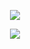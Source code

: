 <p align="center">
  <img src="https://capsule-render.vercel.app/api?type=waving&color=gradient&text=Welcome!&fontColor=ffffff&fontSize=30&height=100&section=header"/>
</p>
<p align="center">
  <img src= "https://media0.giphy.com/media/v1.Y2lkPTc5MGI3NjExYzBiNTM1YzhjZTZiOTEwNzExNjUyZjk2YmIxM2FhODU2Y2Q5NjdhMyZjdD1n/iIqmM5tTjmpOB9mpbn/giphy.gif">
</p>
